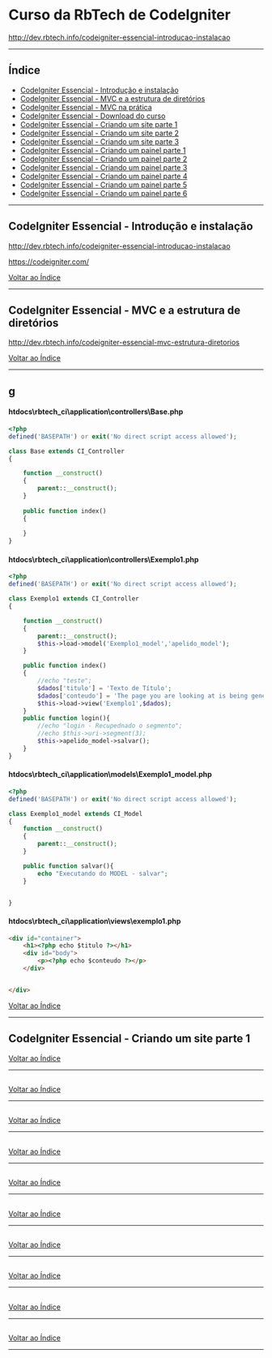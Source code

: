 # Curso da RbTech de CodeIgniter

http://dev.rbtech.info/codeigniter-essencial-introducao-instalacao

---

## <a name="indice">Índice</a>

- [CodeIgniter Essencial - Introdução e instalação](#parte1)   
- [CodeIgniter Essencial - MVC e a estrutura de diretórios](#parte2)   
- [CodeIgniter Essencial - MVC na prática](#parte3)   
- [CodeIgniter Essencial - Download do curso](#parte4)   
- [CodeIgniter Essencial - Criando um site parte 1](#parte5)   
- [CodeIgniter Essencial - Criando um site parte 2](#parte6)   
- [CodeIgniter Essencial - Criando um site parte 3](#parte7)   
- [CodeIgniter Essencial - Criando um painel parte 1](#parte8)   
- [CodeIgniter Essencial - Criando um painel parte 2](#parte9)   
- [CodeIgniter Essencial - Criando um painel parte 3](#parte10)   
- [CodeIgniter Essencial - Criando um painel parte 4](#parte11)   
- [CodeIgniter Essencial - Criando um painel parte 5](#parte12)   
- [CodeIgniter Essencial - Criando um painel parte 6](#parte13)   



---

## <a name="parte1">CodeIgniter Essencial - Introdução e instalação</a>

http://dev.rbtech.info/codeigniter-essencial-introducao-instalacao

https://codeigniter.com/

[Voltar ao Índice](#indice)

---

## <a name="parte2">CodeIgniter Essencial - MVC e a estrutura de diretórios</a>

http://dev.rbtech.info/codeigniter-essencial-mvc-estrutura-diretorios

[Voltar ao Índice](#indice)

---

## <a name="parte3">g</a>

#### htdocs\rbtech_ci\application\controllers\Base.php
```php
<?php
defined('BASEPATH') or exit('No direct script access allowed');

class Base extends CI_Controller
{

    function __construct()
    {
        parent::__construct();
    }
  
    public function index()
    {
        
    }
}

```
#### htdocs\rbtech_ci\application\controllers\Exemplo1.php
```php
<?php
defined('BASEPATH') or exit('No direct script access allowed');

class Exemplo1 extends CI_Controller
{

    function __construct()
    {
        parent::__construct();
        $this->load->model('Exemplo1_model','apelido_model');
    }

    public function index()
    {
        //echo "teste";
        $dados['titulo'] = 'Texto de Título';
        $dados['conteudo'] = 'The page you are looking at is being generated dynamically by CodeIgniter.';
        $this->load->view('Exemplo1',$dados);
    }
    public function login(){
        //echo "login - Recupednado o segmento";
        //echo $this->uri->segment(3);
        $this->apelido_model->salvar();
    }
}

```

#### htdocs\rbtech_ci\application\models\Exemplo1_model.php
```php
<?php
defined('BASEPATH') or exit('No direct script access allowed');

class Exemplo1_model extends CI_Model
{
    function __construct()
    {
        parent::__construct();
    }

    public function salvar(){
        echo "Executando do MODEL - salvar";
    }


}
```

#### htdocs\rbtech_ci\application\views\exemplo1.php
```html
<div id="container">
	<h1><?php echo $titulo ?></h1>
	<div id="body">
		<p><?php echo $conteudo ?></p>
	</div>


</div>
```



[Voltar ao Índice](#indice)

---

## <a name="parte4">CodeIgniter Essencial - Criando um site parte 1</a>



[Voltar ao Índice](#indice)

---

## <a name="parte5"></a>



[Voltar ao Índice](#indice)

---

## <a name="parte6"></a>



[Voltar ao Índice](#indice)

---

## <a name="parte7"></a>



[Voltar ao Índice](#indice)

---

## <a name="parte8"></a>



[Voltar ao Índice](#indice)

---

## <a name="parte9"></a>



[Voltar ao Índice](#indice)

---

## <a name="parte10"></a>



[Voltar ao Índice](#indice)

---

## <a name="parte11"></a>



[Voltar ao Índice](#indice)

---

## <a name="parte12"></a>



[Voltar ao Índice](#indice)

---

## <a name="parte13"></a>



[Voltar ao Índice](#indice)

---

